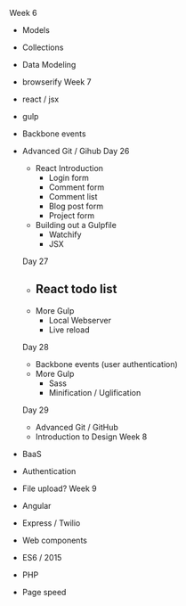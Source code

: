 Week 6
 - Models
 - Collections
 - Data Modeling
 - browserify
Week 7
 - react / jsx
 - gulp
 - Backbone events
 - Advanced Git / Gihub
	Day 26
	 - React Introduction
	 	- Login form
	 	- Comment form
	 	- Comment list
	 	- Blog post form
	 	- Project form
	  - Building out a Gulpfile
	 	- Watchify
	 	- JSX

	Day 27
	 - React todo list
	 	- 
	 - More Gulp
	 	- Local Webserver
	 	- Live reload

	Day 28
	 - Backbone events (user authentication)
	 - More Gulp
	 	- Sass
	 	- Minification / Uglification

	Day 29
	 - Advanced Git / GitHub
	 - Introduction to Design
Week 8
 - BaaS
 - Authentication
 - File upload?
Week 9
 - Angular
 - Express / Twilio
 - Web components
 - ES6 / 2015
 - PHP
 - Page speed

